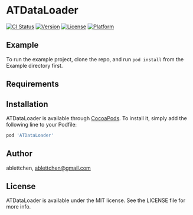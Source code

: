 # ATDataLoader

[![CI Status](https://img.shields.io/travis/ablettchen/ATDataLoader.svg?style=flat)](https://travis-ci.org/ablettchen/ATDataLoader)
[![Version](https://img.shields.io/cocoapods/v/ATDataLoader.svg?style=flat)](https://cocoapods.org/pods/ATDataLoader)
[![License](https://img.shields.io/cocoapods/l/ATDataLoader.svg?style=flat)](https://cocoapods.org/pods/ATDataLoader)
[![Platform](https://img.shields.io/cocoapods/p/ATDataLoader.svg?style=flat)](https://cocoapods.org/pods/ATDataLoader)

## Example

To run the example project, clone the repo, and run `pod install` from the Example directory first.

## Requirements

## Installation

ATDataLoader is available through [CocoaPods](https://cocoapods.org). To install
it, simply add the following line to your Podfile:

```ruby
pod 'ATDataLoader'
```

## Author

ablettchen, ablettchen@gmail.com

## License

ATDataLoader is available under the MIT license. See the LICENSE file for more info.
